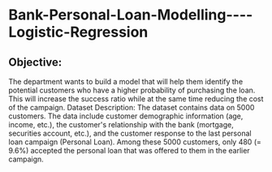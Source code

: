 # Bank-Personal-Loan-Modelling----Logistic-Regression

## Objective:
The department wants to build a model that will help them identify the potential 
customers who have a higher probability of purchasing the loan. This will increase the success 
ratio while at the same time reducing the cost of the campaign. Dataset Description: The 
dataset contains data on 5000 customers. The data include customer demographic information 
(age, income, etc.), the customer's relationship with the bank (mortgage, securities account, 
etc.), and the customer response to the last personal loan campaign (Personal Loan). Among 
these 5000 customers, only 480 (= 9.6%) accepted the personal loan that was offered to them in 
the earlier campaign.
